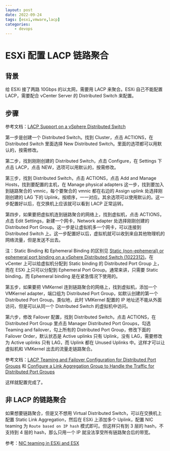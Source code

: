 ```yaml
---
layout: post
date: 2022-09-24
tags: [esxi,vmware,lacp]
categories:
    - devops
---
```


# ESXi 配置 LACP 链路聚合

## 背景

给 ESXi 接了两路 10Gbps 的以太网，需要用 LACP 来聚合。ESXi 自己不能配置 LACP，需要配合 vCenter Server 的 Distributed Switch 来配置。

<!-- more -->

## 步骤

参考文档：[LACP Support on a vSphere Distributed Switch](https://docs.vmware.com/en/VMware-vSphere/7.0/com.vmware.vsphere.networking.doc/GUID-0D1EF5B4-7581-480B-B99D-5714B42CD7A9.html)

第一步是创建一个 Distributed Switch。找到 Cluster，点击 ACTIONS，在 Distributed Switch 里面选择 New Distributed Switch。里面的选项都可以用默认的，按需修改。

第二步，找到刚刚创建的 Distributed Switch，点击 Configure，在 Settings 下点击 LACP，点击 NEW，选项可以用默认的，按需修改。

第三步，找到 Distributed Switch，点击 ACTIONS，点击 Add and Manage Hosts，找到要配置的主机，在 Manage physical adapters 这一步，找到要加入到链路聚合的 vmnic，每个要聚合的 vmnic 都在右边的 Assign uplink 处选择刚刚创建的 LAG 下的 Uplink，按顺序，一一对应。其余选项可以使用默认的。这一步配置好以后，在交换机上应该就可以看到 LACP 正常运转。

第四步，如果要把虚拟机连到链路聚合的网络上，找到虚拟机，点击 ACTIONS，点击 Edit Settings，新建一个网卡，Network adapter 处选择刚刚创建的 Distributed Port Group。这一步是让虚拟机多一个网卡，可以连接到 Distributed Switch 上。这一步配置好以后，虚拟机就可以收到来自其他物理机的网络流量，但是发送不出去。

注：Static Binding 和 Ephemeral Binding 的区别见 [Static (non-ephemeral) or ephemeral port binding on a vSphere Distributed Switch (1022312)](https://kb.vmware.com/s/article/1022312)。在 vCenter 上可以给虚拟机分配到 Static binding 的 Distributed Port Group 上，而在 ESXi 上只可以分配到 Ephemeral Port Group。通常来讲，只需要 Static binding，而 Ephemeral binding 是在紧急情况下使用的。

第五步，如果要把 VMKernel 连到链路聚合的网络上，找到虚拟机，添加一个 VMKernel adapter，端口组为 Distributed Port Group，如默认创建的第一个 Distributed Port Group。类似地，此时 VMKernel 配置的 IP 地址还不能从外面访问，但是可以从同一个 Distributed Switch 的虚拟机中访问。

第六步，修改 Failover 配置，找到 Distributed Switch，点击 ACTIONS，在 Distributed Port Group 里点击 Manager Distributed Port Groups，勾选 Teaming and failover，勾上所有的 Distributed Port Group，修改下面的 Failover Order，默认状态是 Active uplinks 只有 Uplink，没有 LAG，需要修改为 Active uplinks 只有 LAG，而 Uplink 都在 Unused Uplinks 中。这样才可以让虚拟机和 VMKernel 出去的流量走链路聚合。

参考文档：[LACP Teaming and Failover Configuration for Distributed Port Groups](https://docs.vmware.com/en/VMware-vSphere/7.0/com.vmware.vsphere.networking.doc/GUID-9454ED41-6CFC-49F1-9982-34C1276F775A.html) 和 [Configure a Link Aggregation Group to Handle the Traffic for Distributed Port Groups](https://docs.vmware.com/en/VMware-vSphere/7.0/com.vmware.vsphere.networking.doc/GUID-45DF45A6-DBDB-4386-85BF-400797683D05.html)

这样就配置完成了。

## 非 LACP 的链路聚合

如果想要链路聚合，但是又不想用 Virtual Distributed Switch，可以在交换机上配置 Static Link Aggregation，然后在 ESXi 上添加多个 Uplink，配置 NIC teaming 为 `Route based on IP hash` 模式即可。但这样只有到 3 层的 hash，不支持到 4 层的 hash，那么只用一个 IP 就没法享受所有链路聚合后的带宽。

参考：[NIC teaming in ESXi and ESX](https://kb.vmware.com/s/article/1004088)
